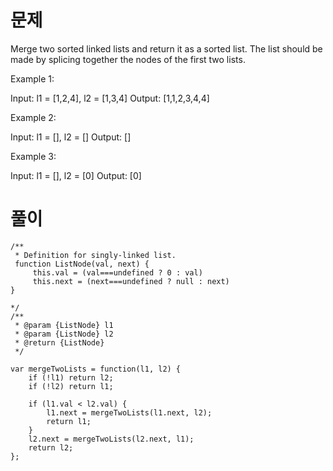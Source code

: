 # 문제

Merge two sorted linked lists and return it as a sorted list. The list should be made by splicing together the nodes of the first two lists.

Example 1:

Input: l1 = [1,2,4], l2 = [1,3,4]
Output: [1,1,2,3,4,4]

Example 2:

Input: l1 = [], l2 = []
Output: []

Example 3:

Input: l1 = [], l2 = [0]
Output: [0]

# 풀이

```
/**
 * Definition for singly-linked list.
 function ListNode(val, next) {
     this.val = (val===undefined ? 0 : val)
     this.next = (next===undefined ? null : next)
}

*/
/**
 * @param {ListNode} l1
 * @param {ListNode} l2
 * @return {ListNode}
 */

var mergeTwoLists = function(l1, l2) {
    if (!l1) return l2;
    if (!l2) return l1;

    if (l1.val < l2.val) {
        l1.next = mergeTwoLists(l1.next, l2);
        return l1;
    }
    l2.next = mergeTwoLists(l2.next, l1);
    return l2;
};
```
